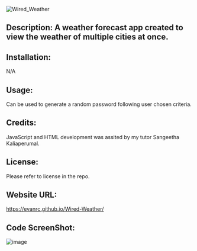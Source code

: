 ![Wired_Weather](https://github.com/EvanRC/Wired-Weather/assets/124648885/3d4dfa1e-cad6-45e0-970c-59944210eb00)

## Description: A weather forecast app created to view the weather of multiple cities at once.

## Installation:
N/A

## Usage:
Can be used to generate a random password following user chosen criteria.

## Credits:
JavaScript and HTML development was assited by my tutor Sangeetha Kaliaperumal.

## License:
Please refer to license in the repo.

## Website URL:
https://evanrc.github.io/Wired-Weather/

## Code ScreenShot:
![image](https://github.com/EvanRC/Wired-Weather/assets/124648885/4862a96e-61d8-40a3-a534-62b1e2595afa)
